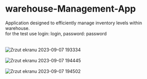 # warehouse-Management-App
Application designed to efficiently manage inventory levels within warehouse. <br />  for the test use login: login, password: password <br /> <br /> <br /> 
![Zrzut ekranu 2023-09-07 193334](https://github.com/Lkolod/warehouse-Management-App/assets/80813844/5b7f08d5-8f88-4fd7-bbee-f70ca6277929) <br /> <br /> ![Zrzut ekranu 2023-09-07 194445](https://github.com/Lkolod/warehouse-Management-App/assets/80813844/4488ec30-223a-4579-902e-7f615cc34a8e)
<br /> <br /> ![Zrzut ekranu 2023-09-07 194502](https://github.com/Lkolod/warehouse-Management-App/assets/80813844/28fccad6-4324-4eaf-bd31-54aa12110712)

